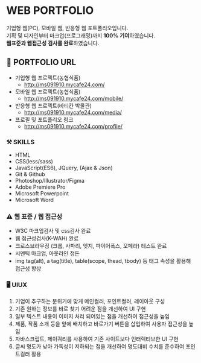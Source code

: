 # WEB PORTFOLIO
기업형 웹(PC), 모바일 웹, 반응형 웹 포트폴리오입니다.<br>
기획 및 디자인부터 마크업(프로그래밍)까지 **100% 기여**하였습니다. <br>
**웹표준과 웹접근성 검사를 완료**하였습니다. <br>

## 🔗 PORTFOLIO URL
* 기업형 웹 프로젝트(농협식품)
    + http://ms091910.mycafe24.com/
* 모바일 웹 프로젝트(농협식품)
    + http://ms091910.mycafe24.com/mobile/
* 반응형 웹 프로젝트(바티칸 박물관) 
    + http://ms091910.mycafe24.com/media/
* 프로필 및 포트폴리오 링크
    + http://ms091910.mycafe24.com/profile/


### ⚒️ SKILLS
* HTML
* CSS(less/sass)
* JavaScript(ES6), JQuery, (Ajax & Json) 
* Git & Github
* Photoshop/Illustrator/Figma
* Adobe Premiere Pro
* Microsoft Powerpoint
* Microsoft Word

### ⚠️ 웹 표준 / 웹 접근성
* W3C 마크업검사 및 css검사 완료 
* 웹 접근성검사(K-WAH) 완료 
* 크로스브라우징 (크롬, 사파리, 엣지, 파이어폭스, 오페라) 테스트 완료
* 시멘틱 마크업, 아웃라인 정돈
* img tag(alt), a tag(title), table(scope, thead, tbody) 등 태그 속성을 활용해 접근성 향상

### 🖥️ UIUX
1. 기업이 추구하는 분위기에 맞게 메인컬러, 포인트컬러, 레이아웃 구성
2. 기존 원하는 정보를 바로 찾기 어려운 점을 개선하여 UI 구현
3. 일부 텍스트 내용이 이미지 처리 되어있는 점을 개선하여 접근성을 높임
4. 제품, 작품 소개 등을 앞에 배치하고 바로가기 버튼을 삽입하여 사용자 접근성을 높임
5. 자바스크립트, 제이쿼리를 사용하여 기존 사이트보다 인터렉티브한 UI 구현
6. 글씨 명도가 낮아 가독성이 저하되는 점을 개선하여 명도대비 수치를 준수하여 포인트컬러 활용


